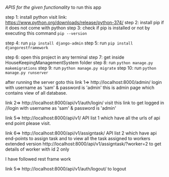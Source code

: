 *APIS for the given functionality*
to run this app

step 1: install python visit link: https://www.python.org/downloads/release/python-374/
step 2: install pip if it does not come with python
step 3: check if pip is installed or not by executing this command `pip --version`

step 4: run `pip install django-admin`
step 5: run `pip install djangorestframework`

step 6: open this project in any terminal 
step 7: get inside HouseKeepingManagementSystem folder
step 8: run `python manage.py makemigrations`
step 9: run `python manage.py migrate`
step 10: run `python manage.py runserver`

after running the server goto this link 1=>  http://localhost:8000/admin/      login with username as 'sam'  & password is 'admin'  this is admin page which contains view of all database.


link 2=> http://localhost:8000/api/v1/auth/login/ visit this link to get logged in    //login with username as 'sam'  & password is 'admin'

link 5=> http://localhost:8000/api/v1/  API list 1 which have all the urls of api end point please visit.

link 6=> http://localhost:8000/api/v1/assigntask/  API list 2 which have  api end-points to assign task and to view all the task assigned to workers  extended version http://localhost:8000/api/v1/assigntask/?worker=2 to get details of worker with id 2 only

I have followed rest frame work 





link 5=> http://localhost:8000/api/v1/auth/logout/ to logout



